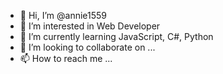 - 👋 Hi, I’m @annie1559
- 👀 I’m interested in Web Developer
- 🌱 I’m currently learning JavaScript, C#, Python
- 💞️ I’m looking to collaborate on ...
- 📫 How to reach me ...

<!---
annie1559/annie1559 is a ✨ special ✨ repository because its `README.md` (this file) appears on your GitHub profile.
You can click the Preview link to take a look at your changes.
--->
